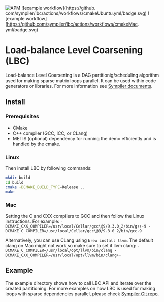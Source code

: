 
![APM](https://badgen.net/github/license/micromatch/micromatch)
![example workflow](https://github.
com/sympiler/lbc/actions/workflows/cmakeUbuntu.yml/badge.svg)
![example workflow](https://github.com/sympiler/lbc/actions/workflows/cmakeMac.
yml/badge.svg)

# Load-balance Level Coarsening (LBC)
Load-balance Level Coarsening is a DAG partitionig/scheduling 
algorithm used for making sparse matrix loops parallel. 
It can be used within code generators or libraries. For more information see 
[Sympiler documents](https://www.sympiler.com/docs/lbc/).

## Install

### Prerequisites 
* CMake
* C++ compiler (GCC, ICC, or CLang)
* METIS (optional) dependency for running the demo efficiently 
and is handled by the cmake.

### Linux
Then install LBC by following commands:

```bash
mkdir build
cd build
cmake -DCMAKE_BUILD_TYPE=Release ..
make
```


### Mac
Setting the C and CXX compilers to GCC and then follow the Linux 
instructions. For example:
`-DCMAKE_CXX_COMPILER=/usr/local/Cellar/gcc\@9/9.3.0_2/bin/g++-9 -DCMAKE_C_COMPILER=/usr/local/Cellar/gcc\@9/9.3.0_2/bin/gcc-9`

Alternatively, you can use CLang using `brew install llvm`. 
The default clang on Mac might not work so make sure to set it llvm clang:
`-DCMAKE_C_COMPILER=/usr/local/opt/llvm/bin/clang -DCMAKE_CXX_COMPILER=/usr/local/opt/llvm/bin/clang++`

## Example
The example directory shows how to call LBC API and iterate over 
the created partitioning. For more examples on how LBC is used for
making loops with sparse dependencies parallel, please check 
[Sympiler Git repo](https://github.com/sympiler/sympiler).

